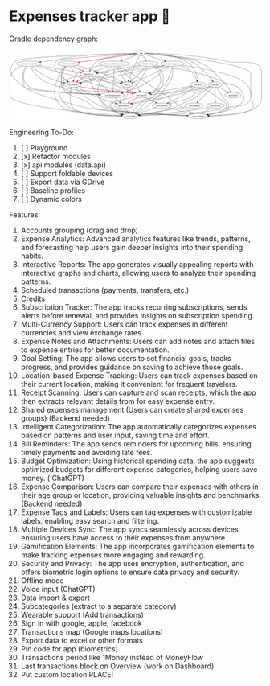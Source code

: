 # Expenses tracker app 🫰

Gradle dependency graph:

![](all_modules3.dot.png)

Engineering To-Do:

1) [ ] Playground
2) [x] Refactor modules
3) [x] api modules (data.api)
4) [ ] Support foldable devices
5) [ ] Export data via GDrive
6) [ ] Baseline profiles
7) [ ] Dynamic colors

Features:

1) Accounts grouping (drag and drop)
2) Expense Analytics: Advanced analytics features like trends, patterns, and forecasting help users gain deeper insights into their spending habits.
3) Interactive Reports: The app generates visually appealing reports with interactive graphs and charts, allowing users to analyze their spending patterns.
4) Scheduled transactions (payments, transfers, etc.)
5) Credits
6) Subscription Tracker: The app tracks recurring subscriptions, sends alerts before renewal, and provides insights on subscription spending.
7) Multi-Currency Support: Users can track expenses in different currencies and view exchange rates.
8) Expense Notes and Attachments: Users can add notes and attach files to expense entries for better documentation.
9) Goal Setting: The app allows users to set financial goals, tracks progress, and provides guidance on saving to achieve those goals.
10) Location-based Expense Tracking: Users can track expenses based on their current location, making it convenient for frequent travelers.
11) Receipt Scanning: Users can capture and scan receipts, which the app then extracts relevant details from for easy expense entry.
12) Shared expenses management (Users can create shared expenses groups) (Backend needed)
13) Intelligent Categorization: The app automatically categorizes expenses based on patterns and user input, saving time and effort.
14) Bill Reminders: The app sends reminders for upcoming bills, ensuring timely payments and avoiding late fees.
15) Budget Optimization: Using historical spending data, the app suggests optimized budgets for different expense categories, helping users save money. (
    ChatGPT)
16) Expense Comparison: Users can compare their expenses with others in their age group or location, providing valuable insights and benchmarks. (Backend
    needed)
17) Expense Tags and Labels: Users can tag expenses with customizable labels, enabling easy search and filtering.
18) Multiple Devices Sync: The app syncs seamlessly across devices, ensuring users have access to their expenses from anywhere.
19) Gamification Elements: The app incorporates gamification elements to make tracking expenses more engaging and rewarding.
20) Security and Privacy: The app uses encryption, authentication, and offers biometric login options to ensure data privacy and security.
21) Offline mode
22) Voice input (ChatGPT)
23) Data import & export
24) Subcategories (extract to a separate category)
25) Wearable support (Add transactions)
26) Sign in with google, apple, facebook
27) Transactions map (Google maps locations)
28) Export data to excel or other formats
29) Pin code for app (biometrics)
30) Transactions period like 1Money instead of MoneyFlow
31) Last transactions block on Overview (work on Dashboard)
32) Put custom location PLACE!
